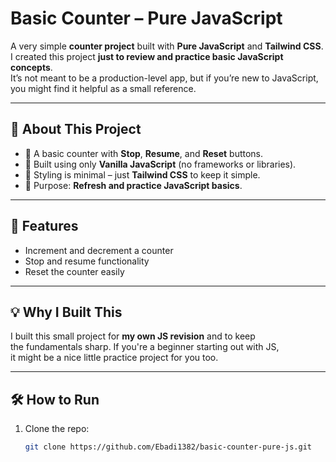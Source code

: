 # Basic Counter – Pure JavaScript

A very simple **counter project** built with **Pure JavaScript** and **Tailwind CSS**.  
I created this project **just to review and practice basic JavaScript concepts**.  
It’s not meant to be a production-level app, but if you’re new to JavaScript,  
you might find it helpful as a small reference.

---

## 🎯 About This Project
- 🔹 A basic counter with **Stop**, **Resume**, and **Reset** buttons.
- 🔹 Built using only **Vanilla JavaScript** (no frameworks or libraries).
- 🔹 Styling is minimal – just **Tailwind CSS** to keep it simple.
- 🔹 Purpose: **Refresh and practice JavaScript basics**.

---

## 🚀 Features
- Increment and decrement a counter  
- Stop and resume functionality  
- Reset the counter easily  

---

## 💡 Why I Built This
I built this small project for **my own JS revision** and to keep  
the fundamentals sharp. If you're a beginner starting out with JS,  
it might be a nice little practice project for you too.  

---

## 🛠️ How to Run
1. Clone the repo:
   ```bash
   git clone https://github.com/Ebadi1382/basic-counter-pure-js.git
